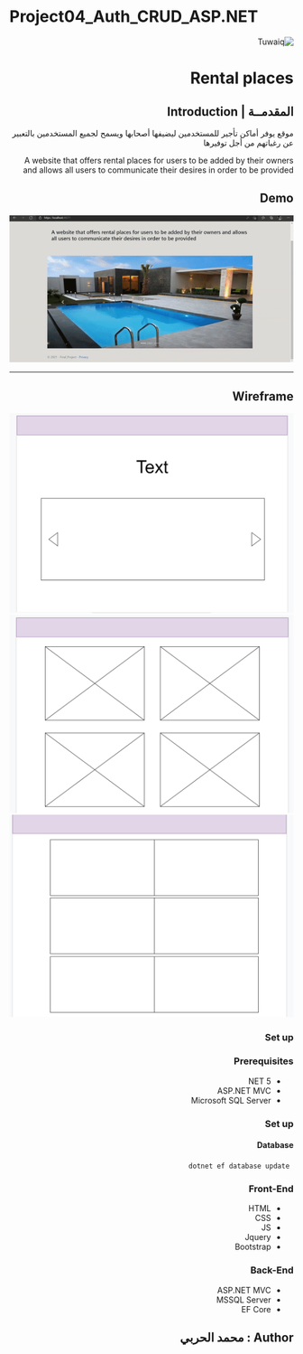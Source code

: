 # Project04_Auth_CRUD_ASP.NET
<div dir="rtl" align="right" >

![Tuwaiq](https://i.ibb.co/SV2BSn5/tuwaiq.png)

# Rental places 


## المقدمــة | Introduction 
 
 موقع  يوفر أماكن تأجير للمستخدمين ليضيفها أصحابها ويسمح لجميع المستخدمين بالتعبير عن رغباتهم من أجل توفيرها 


 A website that offers rental places for users to be added by their owners and allows all users to communicate their desires in order to be provided

## Demo  

<img src="ezgif.com-gif-maker (1).gif">

<hr/>

## Wireframe

<img src="3.PNG"> 
<img src="1.PNG"> 
<img src="2.PNG"> 

### Set up  

### Prerequisites
- NET 5 
- ASP.NET MVC
- Microsoft SQL Server 
### Set up  
 #### Database
 ``` dotnet ef database update```
### Front-End  
 - HTML
 - CSS
 - JS
 - Jquery
 - Bootstrap 
### Back-End 
 - ASP.NET MVC
 - MSSQL Server
 - EF Core
## Author : محمد الحربي


</div>